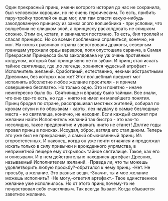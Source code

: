   Один прекрасный принц, имени которого история до нас не сохранила, был человеком хорошим, но не очень героическим. То есть, прибить пару-тройку троллей он еще мог, или там спасти какую-нибудь заколдованную принцесу из замка злого волшебника - при условии, что волшебник не слишком злой, а принцессу расколдовать не слишком сложно. Этим он, кстати, и занимался постоянно. То есть, бил троллей и спасал принцесс. Но со всеми проблемами справиться, конечно, не мог. На южных равнинах страны зверствовали драконы, северным границам угрожали орды варваров, поля опустошала саранча, а Самая Прекрасная Принцесса была заколдована ну уж очень противным колдуном, который был принцу явно не по зубам. И принц стал искать тайное святилище, где ,по легенде, хранился чудесный атрефакт - Исполнитель желаний. Сработаный, естественно, некими абстрактными Древними, без которых как же? Этот волшебный предмет мог исполнять абсолютно любое желание просителя - и причем совершенно бесплатно. Но только одно. Это и понятно - иначе неинтересно было бы.
Святилище и вправду было тайным. Все знали, что оно где-то есть, но где - никто не имел ни малейшего понятия. Принц бродил по стране, расспрашивал местных жителей, собирал по крохам слухи и по обрывкам - карты, лез наудачу в самые безлюдные места - но святилища, конечно, не находил. Если каждый сможет при желании найти Исполнитель желаний так быстро - это как-то несолидно, такое предприятие и уважать никто не станет!
Долгие годы провел принц в поисках. Исхудал, оброс, взгляд его стал диким. Теперь это уже был не прекрасный, а самый обыкновенный принц. Из второстепенных. И наконец, когда он уже почти отчаялся и продолжал искать только в силу привычки и врожденного упрямства, в неприметной пещере ему открылось тайное святилище. Такое, как его и описывали. И в нем действительно находился артефакт Древних, называемый Исполнителем желаний.
-Правда ли, что ты можешь удовлетворить любую просьбу?-обратился к нему принц.
-Нет. Не просьбу, а желание. Это разные вещи.
-Значит, ты и мое желание можешь исполнить?
-Не могу,-ответил артефакт.- Твое единственное желание уже исполнилось.
Но от этого принц почему-то не почувствовал себя счастливым. Так всегда бывает. Когда сбывается заветное желание.    